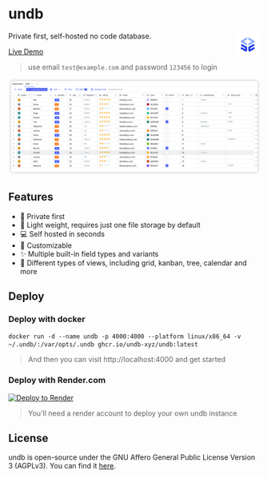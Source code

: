 # undb

<img height="50px" src="./docs/logo.png" alt="undb" align="right" />

Private first, self-hosted no code database.

<a href="https://demo.undb.io/">Live Demo</a>

> use email `test@example.com` and password `123456` to login

![undb](./docs/undb.png)

## Features

- :closed_lock_with_key: Private first
- :balloon: Light weight, requires just one file storage by default
- :computer: Self hosted in seconds
- :pencil: Customizable
- :sparkles: Multiple built-in field types and variants
- :city_sunset: Different types of views, including grid, kanban, tree, calendar and more

## Deploy

### Deploy with docker

```
docker run -d --name undb -p 4000:4000 --platform linux/x86_64 -v ~/.undb/:/var/opts/.undb ghcr.io/undb-xyz/undb:latest
```

> And then you can visit http://localhost:4000 and get started

### Deploy with Render.com

<a href="https://render.com/deploy?repo=https://github.com/undb-xyz/undb">
  <img src="https://render.com/images/deploy-to-render-button.svg" alt="Deploy to Render">
</a>

> You'll need a render account to deploy your own undb instance

## License

undb is open-source under the GNU Affero General Public License Version 3 (AGPLv3). You can find it [here](./LICENSE).
